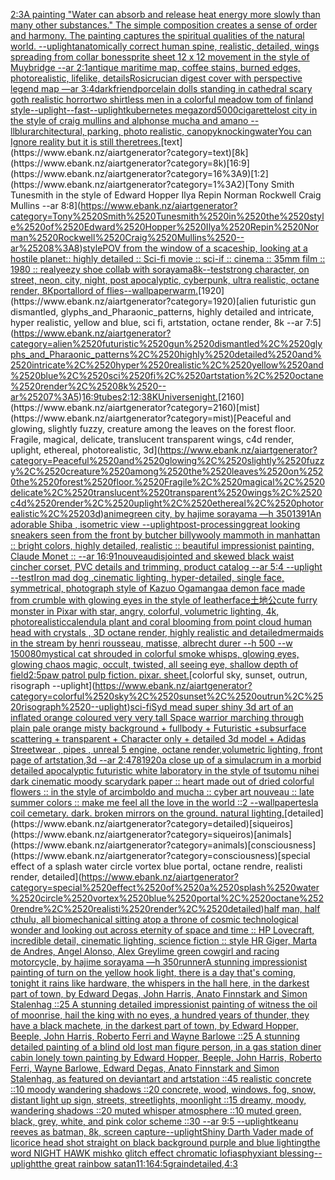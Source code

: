 [2:3](https://www.ebank.nz/aiartgenerator?category=2%3A3)[A painting "Water can absorb and release heat energy more slowly than many other substances." The simple composition creates a sense of order and harmony. The painting captures the spiritual qualities of the natural world. --uplight](https://www.ebank.nz/aiartgenerator?category=A%2520painting%2520%22Water%2520can%2520absorb%2520and%2520release%2520heat%2520energy%2520more%2520slowly%2520than%2520many%2520other%2520substances.%22%2520The%2520simple%2520composition%2520creates%2520a%2520sense%2520of%2520order%2520and%2520harmony.%2520The%2520painting%2520captures%2520the%2520spiritual%2520qualities%2520of%2520the%2520natural%2520world.%2520--uplight)[anatomically correct human spine, realistic, detailed, wings spreading from collar bones](https://www.ebank.nz/aiartgenerator?category=anatomically%2520correct%2520human%2520spine%2C%2520realistic%2C%2520detailed%2C%2520wings%2520spreading%2520from%2520collar%2520bones)[sprite sheet 12 x 12 movement in the style of Muybridge --ar 2:1](https://www.ebank.nz/aiartgenerator?category=sprite%2520sheet%252012%2520x%252012%2520movement%2520in%2520the%2520style%2520of%2520Muybridge%2520--ar%25202%3A1)[antique maritime map, coffee stains, burned edges, photorealistic, lifelike, details](https://www.ebank.nz/aiartgenerator?category=antique%2520maritime%2520map%2C%2520coffee%2520stains%2C%2520burned%2520edges%2C%2520photorealistic%2C%2520lifelike%2C%2520details)[Rosicrucian digest cover with perspective legend  map  —ar 3:4](https://www.ebank.nz/aiartgenerator?category=Rosicrucian%2520digest%2520cover%2520with%2520perspective%2520legend%2520%2520map%2520%2520%E2%80%94ar%25203%3A4)[dark](https://www.ebank.nz/aiartgenerator?category=dark)[friend](https://www.ebank.nz/aiartgenerator?category=friend)[porcelain dolls standing in cathedral scary goth realistic horror](https://www.ebank.nz/aiartgenerator?category=porcelain%2520dolls%2520standing%2520in%2520cathedral%2520scary%2520goth%2520realistic%2520horror)[two shirtless men in a colorful meadow tom of finland style](https://www.ebank.nz/aiartgenerator?category=two%2520shirtless%2520men%2520in%2520a%2520colorful%2520meadow%2520tom%2520of%2520finland%2520style)[--uplight](https://www.ebank.nz/aiartgenerator?category=--uplight)[--fast](https://www.ebank.nz/aiartgenerator?category=--fast)[--uplight](https://www.ebank.nz/aiartgenerator?category=--uplight)[kubernetes megazord](https://www.ebank.nz/aiartgenerator?category=kubernetes%2520megazord)[5000](https://www.ebank.nz/aiartgenerator?category=5000)[cigarette](https://www.ebank.nz/aiartgenerator?category=cigarette)[lost city in the style of craig mullins and alphonse mucha and amano --ll](https://www.ebank.nz/aiartgenerator?category=lost%2520city%2520in%2520the%2520style%2520of%2520craig%2520mullins%2520and%2520alphonse%2520mucha%2520and%2520amano%2520--ll)[blur](https://www.ebank.nz/aiartgenerator?category=blur)[architectural, parking, photo realistic, canopy](https://www.ebank.nz/aiartgenerator?category=architectural%2C%2520parking%2C%2520photo%2520realistic%2C%2520canopy)[knocking](https://www.ebank.nz/aiartgenerator?category=knocking)[water](https://www.ebank.nz/aiartgenerator?category=water)[You can Ignore reality but it is still there](https://www.ebank.nz/aiartgenerator?category=You%2520can%2520Ignore%2520reality%2520but%2520it%2520is%2520still%2520there)[trees.](https://www.ebank.nz/aiartgenerator?category=trees.)[text](https://www.ebank.nz/aiartgenerator?category=text)[8k](https://www.ebank.nz/aiartgenerator?category=8k)[16:9](https://www.ebank.nz/aiartgenerator?category=16%3A9)[1:2](https://www.ebank.nz/aiartgenerator?category=1%3A2)[Tony Smith Tunesmith in the style of Edward Hopper Ilya Repin Norman Rockwell Craig Mullins --ar 8:8](https://www.ebank.nz/aiartgenerator?category=Tony%2520Smith%2520Tunesmith%2520in%2520the%2520style%2520of%2520Edward%2520Hopper%2520Ilya%2520Repin%2520Norman%2520Rockwell%2520Craig%2520Mullins%2520--ar%25208%3A8)[style](https://www.ebank.nz/aiartgenerator?category=style)[POV from the window of a scaceship, looking at a hostile planet:: highly detailed :: Sci-fi movie :: sci-if :: cinema :: 35mm film :: 1980 :: real](https://www.ebank.nz/aiartgenerator?category=POV%2520from%2520the%2520window%2520of%2520a%2520scaceship%2C%2520looking%2520at%2520a%2520hostile%2520planet%3A%3A%2520highly%2520detailed%2520%3A%3A%2520Sci-fi%2520movie%2520%3A%3A%2520sci-if%2520%3A%3A%2520cinema%2520%3A%3A%252035mm%2520film%2520%3A%3A%25201980%2520%3A%3A%2520real)[yeezy shoe collab with sorayama](https://www.ebank.nz/aiartgenerator?category=yeezy%2520shoe%2520collab%2520with%2520sorayama)[8k](https://www.ebank.nz/aiartgenerator?category=8k)[--test](https://www.ebank.nz/aiartgenerator?category=--test)[strong character, on street, neon, city, night, post apocalyptic, cyberpunk, ultra realistic, octane render, 8K](https://www.ebank.nz/aiartgenerator?category=strong%2520character%2C%2520on%2520street%2C%2520neon%2C%2520city%2C%2520night%2C%2520post%2520apocalyptic%2C%2520cyberpunk%2C%2520ultra%2520realistic%2C%2520octane%2520render%2C%25208K)[portal](https://www.ebank.nz/aiartgenerator?category=portal)[lord of flies](https://www.ebank.nz/aiartgenerator?category=lord%2520of%2520flies)[--wallpaper](https://www.ebank.nz/aiartgenerator?category=--wallpaper)[warm.](https://www.ebank.nz/aiartgenerator?category=warm.)[1920](https://www.ebank.nz/aiartgenerator?category=1920)[alien futuristic gun dismantled, glyphs_and_Pharaonic_patterns, highly detailed and intricate, hyper realistic, yellow and blue, sci fi, artstation, octane render, 8k --ar 7:5](https://www.ebank.nz/aiartgenerator?category=alien%2520futuristic%2520gun%2520dismantled%2C%2520glyphs_and_Pharaonic_patterns%2C%2520highly%2520detailed%2520and%2520intricate%2C%2520hyper%2520realistic%2C%2520yellow%2520and%2520blue%2C%2520sci%2520fi%2C%2520artstation%2C%2520octane%2520render%2C%25208k%2520--ar%25207%3A5)[16:9](https://www.ebank.nz/aiartgenerator?category=16%3A9)[tubes](https://www.ebank.nz/aiartgenerator?category=tubes)[2:1](https://www.ebank.nz/aiartgenerator?category=2%3A1)[2:3](https://www.ebank.nz/aiartgenerator?category=2%3A3)[8K](https://www.ebank.nz/aiartgenerator?category=8K)[Universe](https://www.ebank.nz/aiartgenerator?category=Universe)[night.](https://www.ebank.nz/aiartgenerator?category=night.)[2160](https://www.ebank.nz/aiartgenerator?category=2160)[mist](https://www.ebank.nz/aiartgenerator?category=mist)[Peaceful and glowing, slightly fuzzy, creature among the leaves on the forest floor. Fragile, magical, delicate, translucent transparent wings, c4d render, uplight, ethereal, photorealistic, 3d](https://www.ebank.nz/aiartgenerator?category=Peaceful%2520and%2520glowing%2C%2520slightly%2520fuzzy%2C%2520creature%2520among%2520the%2520leaves%2520on%2520the%2520forest%2520floor.%2520Fragile%2C%2520magical%2C%2520delicate%2C%2520translucent%2520transparent%2520wings%2C%2520c4d%2520render%2C%2520uplight%2C%2520ethereal%2C%2520photorealistic%2C%25203d)[anime](https://www.ebank.nz/aiartgenerator?category=anime)[green city, by hajime sorayama —h 350](https://www.ebank.nz/aiartgenerator?category=green%2520city%2C%2520by%2520hajime%2520sorayama%2520%E2%80%94h%2520350)[1391](https://www.ebank.nz/aiartgenerator?category=1391)[An adorable Shiba , isometric view --uplight](https://www.ebank.nz/aiartgenerator?category=An%2520adorable%2520Shiba%2520%2C%2520isometric%2520view%2520--uplight)[post-processing](https://www.ebank.nz/aiartgenerator?category=post-processing)[great looking sneakers seen from the front by butcher billy](https://www.ebank.nz/aiartgenerator?category=great%2520looking%2520sneakers%2520seen%2520from%2520the%2520front%2520by%2520butcher%2520billy)[wooly mammoth in manhattan :: bright colors, highly detailed, realistic :: beautiful impressionist painting, Claude Monet :: --ar 16:9](https://www.ebank.nz/aiartgenerator?category=wooly%2520mammoth%2520in%2520manhattan%2520%3A%3A%2520bright%2520colors%2C%2520highly%2520detailed%2C%2520realistic%2520%3A%3A%2520beautiful%2520impressionist%2520painting%2C%2520Claude%2520Monet%2520%3A%3A%2520--ar%252016%3A9)[1](https://www.ebank.nz/aiartgenerator?category=1)[nouveau](https://www.ebank.nz/aiartgenerator?category=nouveau)[disjointed and skewed black waist cincher corset, PVC details and trimming, product catalog --ar 5:4 --uplight --test](https://www.ebank.nz/aiartgenerator?category=disjointed%2520and%2520skewed%2520black%2520waist%2520cincher%2520corset%2C%2520PVC%2520details%2520and%2520trimming%2C%2520product%2520catalog%2520--ar%25205%3A4%2520--uplight%2520--test)[Iron mad dog ,cinematic lighting, hyper-detailed, single face, symmetrical, photograph style of Kazuo Oga](https://www.ebank.nz/aiartgenerator?category=Iron%2520mad%2520dog%2520%2Ccinematic%2520lighting%2C%2520hyper-detailed%2C%2520single%2520face%2C%2520symmetrical%2C%2520photograph%2520style%2520of%2520Kazuo%2520Oga)[manga](https://www.ebank.nz/aiartgenerator?category=manga)[a demon face made from crumble with glowing eyes in the style of leatherface](https://www.ebank.nz/aiartgenerator?category=a%2520demon%2520face%2520made%2520from%2520crumble%2520with%2520glowing%2520eyes%2520in%2520the%2520style%2520of%2520leatherface)[土地公](https://www.ebank.nz/aiartgenerator?category=%E5%9C%9F%E5%9C%B0%E5%85%AC)[cute furry monster in Pixar with star, angry, colorful, volumetric lighting, 4k, photorealistic](https://www.ebank.nz/aiartgenerator?category=cute%2520furry%2520monster%2520in%2520Pixar%2520with%2520star%2C%2520angry%2C%2520colorful%2C%2520volumetric%2520lighting%2C%25204k%2C%2520photorealistic)[calendula plant and coral blooming from point cloud human head with crystals , 3D octane render, highly realistic and detailed](https://www.ebank.nz/aiartgenerator?category=calendula%2520plant%2520and%2520coral%2520blooming%2520from%2520point%2520cloud%2520human%2520head%2520with%2520crystals%2520%2C%25203D%2520octane%2520render%2C%2520highly%2520realistic%2520and%2520detailed)[mermaids in the stream by henri rousseau, matisse, albrecht durer --h 500 --w 1500](https://www.ebank.nz/aiartgenerator?category=mermaids%2520in%2520the%2520stream%2520by%2520henri%2520rousseau%2C%2520matisse%2C%2520albrecht%2520durer%2520--h%2520500%2520--w%25201500)[80](https://www.ebank.nz/aiartgenerator?category=80)[mystical cat shrouded in colorful smoke whisps, glowing eyes, glowing chaos magic, occult, twisted, all seeing eye, shallow depth of field](https://www.ebank.nz/aiartgenerator?category=mystical%2520cat%2520shrouded%2520in%2520colorful%2520smoke%2520whisps%2C%2520glowing%2520eyes%2C%2520glowing%2520chaos%2520magic%2C%2520occult%2C%2520twisted%2C%2520all%2520seeing%2520eye%2C%2520shallow%2520depth%2520of%2520field)[2:5](https://www.ebank.nz/aiartgenerator?category=2%3A5)[paw patrol pulp fiction. pixar. sheet.](https://www.ebank.nz/aiartgenerator?category=paw%2520patrol%2520pulp%2520fiction.%2520pixar.%2520sheet.)[colorful sky, sunset, outrun, risograph --uplight](https://www.ebank.nz/aiartgenerator?category=colorful%2520sky%2C%2520sunset%2C%2520outrun%2C%2520risograph%2520--uplight)[sci-fi](https://www.ebank.nz/aiartgenerator?category=sci-fi)[Syd mead super shiny 3d art of an inflated orange coloured very very tall Space warrior marching through plain pale orange misty background + fullbody + Futuristic +subsurface scattering + transparent + Character only + detailed 3d model + Adidas Streetwear , pipes , unreal 5 engine, octane render,volumetric lighting, front page of artstation,3d --ar 2:4](https://www.ebank.nz/aiartgenerator?category=Syd%2520mead%2520super%2520shiny%25203d%2520art%2520of%2520an%2520inflated%2520orange%2520coloured%2520very%2520very%2520tall%2520Space%2520warrior%2520marching%2520through%2520plain%2520pale%2520orange%2520misty%2520background%2520%2B%2520fullbody%2520%2B%2520Futuristic%2520%2Bsubsurface%2520scattering%2520%2B%2520transparent%2520%2B%2520Character%2520only%2520%2B%2520detailed%25203d%2520model%2520%2B%2520Adidas%2520Streetwear%2520%2C%2520pipes%2520%2C%2520unreal%25205%2520engine%2C%2520octane%2520render%2Cvolumetric%2520lighting%2C%2520front%2520page%2520of%2520artstation%2C3d%2520--ar%25202%3A4)[78](https://www.ebank.nz/aiartgenerator?category=78)[1920](https://www.ebank.nz/aiartgenerator?category=1920)[a close up of a simulacrum in a morbid detailed apocalyptic futuristic white laboratory in the style of tsutomu nihei dark cinematic moody scary](https://www.ebank.nz/aiartgenerator?category=a%2520close%2520up%2520of%2520a%2520simulacrum%2520in%2520a%2520morbid%2520detailed%2520apocalyptic%2520futuristic%2520white%2520laboratory%2520in%2520the%2520style%2520of%2520tsutomu%2520nihei%2520dark%2520cinematic%2520moody%2520scary)[dark paper :: heart made out of dried colorful flowers :: in the style of arcimboldo and mucha :: cyber art nouveau :: late summer colors :: make me feel all the love in the world ::2 --wallpaper](https://www.ebank.nz/aiartgenerator?category=dark%2520paper%2520%3A%3A%2520heart%2520made%2520out%2520of%2520dried%2520colorful%2520flowers%2520%3A%3A%2520in%2520the%2520style%2520of%2520arcimboldo%2520and%2520mucha%2520%3A%3A%2520cyber%2520art%2520nouveau%2520%3A%3A%2520late%2520summer%2520colors%2520%3A%3A%2520make%2520me%2520feel%2520all%2520the%2520love%2520in%2520the%2520world%2520%3A%3A2%2520--wallpaper)[tesla coil cemetary. dark. broken mirrors on the ground. natural lighting.](https://www.ebank.nz/aiartgenerator?category=tesla%2520coil%2520cemetary.%2520dark.%2520broken%2520mirrors%2520on%2520the%2520ground.%2520natural%2520lighting.)[detailed](https://www.ebank.nz/aiartgenerator?category=detailed)[siqueiros](https://www.ebank.nz/aiartgenerator?category=siqueiros)[animals](https://www.ebank.nz/aiartgenerator?category=animals)[consciousness](https://www.ebank.nz/aiartgenerator?category=consciousness)[special effect of a splash water circle vortex blue portal, octane rendre, realisti render, detailed](https://www.ebank.nz/aiartgenerator?category=special%2520effect%2520of%2520a%2520splash%2520water%2520circle%2520vortex%2520blue%2520portal%2C%2520octane%2520rendre%2C%2520realisti%2520render%2C%2520detailed)[half man, half cthulu, all biomechanical sitting atop a throne of cosmic technological wonder and looking out across eternity of space and time :: HP Lovecraft, incredible detail, cinematic lighting, science fiction :: style HR Giger, Marta de Andres, Angel Alonso, Alex Grey](https://www.ebank.nz/aiartgenerator?category=half%2520man%2C%2520half%2520cthulu%2C%2520all%2520biomechanical%2520sitting%2520atop%2520a%2520throne%2520of%2520cosmic%2520technological%2520wonder%2520and%2520looking%2520out%2520across%2520eternity%2520of%2520space%2520and%2520time%2520%3A%3A%2520HP%2520Lovecraft%2C%2520incredible%2520detail%2C%2520cinematic%2520lighting%2C%2520science%2520fiction%2520%3A%3A%2520style%2520HR%2520Giger%2C%2520Marta%2520de%2520Andres%2C%2520Angel%2520Alonso%2C%2520Alex%2520Grey)[lime green cowgirl and racing motorcycle, by hajime sorayama —h 350](https://www.ebank.nz/aiartgenerator?category=lime%2520green%2520cowgirl%2520and%2520racing%2520motorcycle%2C%2520by%2520hajime%2520sorayama%2520%E2%80%94h%2520350)[runner](https://www.ebank.nz/aiartgenerator?category=runner)[A stunning impressionist painting of turn on the yellow hook light, there is a day that's coming, tonight it rains like hardware, the whispers in the hall here, in the darkest part of town, by Edward Degas, John Harris, Anato Finnstark and Simon Stalenhag ::25 A stunning detailed impressionist painting of witness the oil of moonrise, hail the king with no eyes, a hundred years of thunder, they have a black machete, in the darkest part of town, by Edward Hopper, Beeple, John Harris, Roberto Ferri and Wayne Barlowe ::25 A stunning detailed painting of a blind old lost man figure person, in a gas station diner cabin lonely town painting by Edward Hopper, Beeple, John Harris, Roberto Ferri, Wayne Barlowe, Edward Degas, Anato Finnstark and Simon Stalenhag, as featured on deviantart and artstation ::45 realistic concrete ::10 moody wandering shadows ::20 concrete, wood, windows, fog, snow, distant light up sign, streets, streetlights, moonlight ::15 dreamy, moody, wandering shadows ::20 muted whisper atmosphere ::10 muted green, black, grey, white, and pink color scheme ::30 --ar 9:5 --uplight](https://www.ebank.nz/aiartgenerator?category=A%2520stunning%2520impressionist%2520painting%2520of%2520turn%2520on%2520the%2520yellow%2520hook%2520light%2C%2520there%2520is%2520a%2520day%2520that%27s%2520coming%2C%2520tonight%2520it%2520rains%2520like%2520hardware%2C%2520the%2520whispers%2520in%2520the%2520hall%2520here%2C%2520in%2520the%2520darkest%2520part%2520of%2520town%2C%2520by%2520Edward%2520Degas%2C%2520John%2520Harris%2C%2520Anato%2520Finnstark%2520and%2520Simon%2520Stalenhag%2520%3A%3A25%2520A%2520stunning%2520detailed%2520impressionist%2520painting%2520of%2520witness%2520the%2520oil%2520of%2520moonrise%2C%2520hail%2520the%2520king%2520with%2520no%2520eyes%2C%2520a%2520hundred%2520years%2520of%2520thunder%2C%2520they%2520have%2520a%2520black%2520machete%2C%2520in%2520the%2520darkest%2520part%2520of%2520town%2C%2520by%2520Edward%2520Hopper%2C%2520Beeple%2C%2520John%2520Harris%2C%2520Roberto%2520Ferri%2520and%2520Wayne%2520Barlowe%2520%3A%3A25%2520A%2520stunning%2520detailed%2520painting%2520of%2520a%2520blind%2520old%2520lost%2520man%2520figure%2520person%2C%2520in%2520a%2520gas%2520station%2520diner%2520cabin%2520lonely%2520town%2520painting%2520by%2520Edward%2520Hopper%2C%2520Beeple%2C%2520John%2520Harris%2C%2520Roberto%2520Ferri%2C%2520Wayne%2520Barlowe%2C%2520Edward%2520Degas%2C%2520Anato%2520Finnstark%2520and%2520Simon%2520Stalenhag%2C%2520as%2520featured%2520on%2520deviantart%2520and%2520artstation%2520%3A%3A45%2520realistic%2520concrete%2520%3A%3A10%2520moody%2520wandering%2520shadows%2520%3A%3A20%2520concrete%2C%2520wood%2C%2520windows%2C%2520fog%2C%2520snow%2C%2520distant%2520light%2520up%2520sign%2C%2520streets%2C%2520streetlights%2C%2520moonlight%2520%3A%3A15%2520dreamy%2C%2520moody%2C%2520wandering%2520shadows%2520%3A%3A20%2520muted%2520whisper%2520atmosphere%2520%3A%3A10%2520muted%2520green%2C%2520black%2C%2520grey%2C%2520white%2C%2520and%2520pink%2520color%2520scheme%2520%3A%3A30%2520--ar%25209%3A5%2520--uplight)[keanu reeves as batman, 8k, screen capture](https://www.ebank.nz/aiartgenerator?category=keanu%2520reeves%2520as%2520batman%2C%25208k%2C%2520screen%2520capture)[--uplight](https://www.ebank.nz/aiartgenerator?category=--uplight)[Shiny Darth Vader made of licorice head shot straight on black background purple and blue lighting](https://www.ebank.nz/aiartgenerator?category=Shiny%2520Darth%2520Vader%2520made%2520of%2520licorice%2520head%2520shot%2520straight%2520on%2520black%2520background%2520purple%2520and%2520blue%2520lighting)[the word NIGHT HAWK mishko glitch effect chromatic lofi](https://www.ebank.nz/aiartgenerator?category=the%2520word%2520NIGHT%2520HAWK%2520mishko%2520glitch%2520effect%2520chromatic%2520lofi)[asphyxiant blessing](https://www.ebank.nz/aiartgenerator?category=asphyxiant%2520blessing)[--uplight](https://www.ebank.nz/aiartgenerator?category=--uplight)[the great rainbow satan](https://www.ebank.nz/aiartgenerator?category=the%2520great%2520rainbow%2520satan)[11:16](https://www.ebank.nz/aiartgenerator?category=11%3A16)[4:5](https://www.ebank.nz/aiartgenerator?category=4%3A5)[grain](https://www.ebank.nz/aiartgenerator?category=grain)[detailed,](https://www.ebank.nz/aiartgenerator?category=detailed%2C)[4:3](https://www.ebank.nz/aiartgenerator?category=4%3A3)
